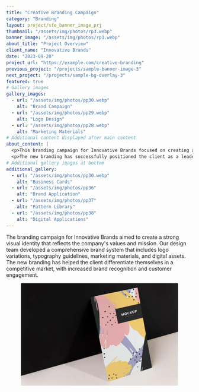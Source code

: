 ```yaml
---
title: "Creative Branding Campaign"
category: "Branding"
layout: project/sfe_banner_image_prj
thumbnail: "/assets/img/photos/rp3.webp"
banner_image: "/assets/img/photos/rp3.webp"
about_title: "Project Overview"
client_name: "Innovative Brands"
date: "2023-09-20"
project_url: "https://example.com/creative-branding"
previous_project: "/projects/sample-banner-image-3"
next_project: "/projects/sample-bg-overlay-3"
featured: true
# Gallery images
gallery_images:
  - url: "/assets/img/photos/pp30.webp"
    alt: "Brand Campaign"
  - url: "/assets/img/photos/pp29.webp"
    alt: "Logo Design"
  - url: "/assets/img/photos/pp28.webp"
    alt: "Marketing Materials"
# Additional content displayed after main content
about_content: |
  <p>This branding campaign for Innovative Brands focused on creating a cohesive visual identity that resonates with their target audience. The campaign included logo design, marketing materials, and a comprehensive brand guideline.</p>
  <p>The new branding has successfully positioned the client as a leader in their industry, with increased brand recognition and customer engagement.</p>
# Additional gallery images at bottom
additional_gallery:
  - url: "/assets/img/photos/pp30.webp"
    alt: "Business Cards"
  - url: "/assets/img/photos/pp36"
    alt: "Brand Application"
  - url: "/assets/img/photos/pp37"
    alt: "Pattern Library"
  - url: "/assets/img/photos/pp38"
    alt: "Digital Applications"
---
```

The branding campaign for Innovative Brands aimed to create a strong visual identity that reflects the company's values and mission. Our design team developed a comprehensive brand system that includes logo variations, typography guidelines, marketing materials, and digital assets. The new branding has helped the client differentiate themselves in a competitive market, with increased brand recognition and customer engagement.

<figure class="itooltip itooltip-dark hover-scale rounded" title='<h5 class="mb-1">Some Title</h5><p class="mb-0">Quam Sit Ornare</p>'>
  <!-- <a href="#">  -->
    <img src="/assets/img/photos/pp30.webp" srcset="/assets/img/photos/pp30@2x.webp 2x" alt="" />
  <!-- </a> -->
</figure>
